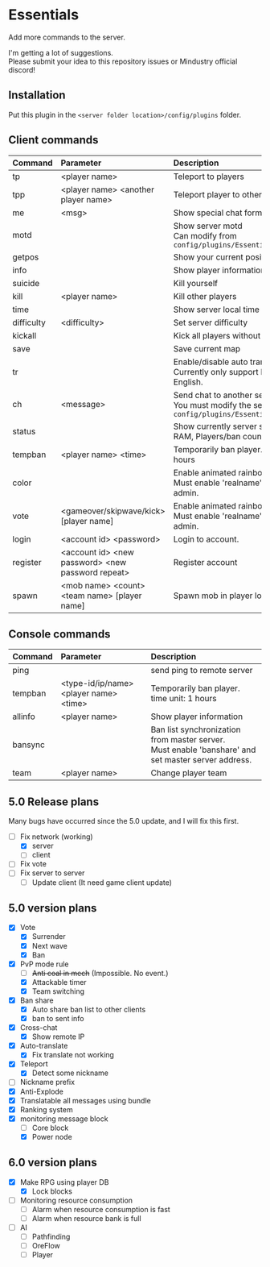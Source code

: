 # Essentials
Add more commands to the server.  

I'm getting a lot of suggestions.  
Please submit your idea to this repository issues or Mindustry official discord!

## Installation

Put this plugin in the ``<server folder location>/config/plugins`` folder.

## Client commands

| Command | Parameter | Description |
|:---|:---|:--- |
| tp | &lt;player name&gt; | Teleport to players |
| tpp | &lt;player name&gt; &lt;another player name&gt; | Teleport player to other players |
| me | &lt;msg&gt; | Show special chat format |
| motd |  | Show server motd <br> Can modify from ``config/plugins/Essentials/motd.txt`` |
| getpos |  | Show your current position position |
| info |  | Show player information |
| suicide |  | Kill yourself |
| kill | &lt;player name&gt; | Kill other players |
| time |  | Show server local time |
| difficulty | &lt;difficulty&gt; | Set server difficulty |
| kickall |  | Kick all players without you. |
| save |  | Save current map |
| tr |  | Enable/disable auto translate <br> Currently only support Korean to English. |
| ch | &lt;message&gt; | Send chat to another server () <br> You must modify the settings in ``config/plugins/Essentials/config.txt`` |
| status |  | Show currently server status (TPS, RAM, Players/ban count) |
| tempban | &lt;player name&gt; &lt;time&gt; | Temporarily ban player. time unit: 1 hours |
| color |  | Enable animated rainbow nickname. <br> Must enable 'realname' and can use admin. |
| vote | &lt;gameover/skipwave/kick&gt; [player name] | Enable animated rainbow nickname. <br> Must enable 'realname' and can use admin. |
| login | &lt;account id&gt; &lt;password&gt; | Login to account. |
| register | &lt;account id&gt; &lt;new password&gt; &lt;new password repeat&gt; | Register account |
| spawn | &lt;mob name&gt; &lt;count&gt; &lt;team name&gt; [player name] | Spawn mob in player location |

## Console commands

| Command | Parameter | Description |
|:---|:---|:---|
| ping |  | send ping to remote server |
| tempban | &lt;type-id/ip/name&gt; &lt;player name&gt; &lt;time&gt; | Temporarily ban player. time unit: 1 hours |
| allinfo | &lt;player name&gt; | Show player information |
| bansync |  | Ban list synchronization from master server. <br> Must enable 'banshare' and set master server address. |
| team | &lt;player name&gt;  | Change player team |

## 5.0 Release plans
Many bugs have occurred since the 5.0 update, and I will fix this first.<br>
- [ ] Fix network (working)
  - [x] server
  - [ ] client
- [ ] Fix vote
- [ ] Fix server to server
  - [ ] Update client (It need game client update)

## 5.0 version plans
- [x] Vote
  - [x] Surrender
  - [x] Next wave
  - [x] Ban
- [x] PvP mode rule
  - [ ] ~~Anti coal in mech~~ (Impossible. No event.)
  - [x] Attackable timer
  - [x] Team switching
- [x] Ban share
  - [x] Auto share ban list to other clients
  - [x] ban to sent info
- [x] Cross-chat
  - [x] Show remote IP
- [x] Auto-translate
  - [x] Fix translate not working
- [x] Teleport
  - [x] Detect some nickname
- [ ] Nickname prefix
- [x] Anti-Explode
- [x] Translatable all messages using bundle
- [x] Ranking system
- [x] monitoring message block
  - [ ] Core block
  - [x] Power node

## 6.0 version plans
- [x] Make RPG using player DB
  - [x] Lock blocks
- [ ] Monitoring resource consumption
  - [ ] Alarm when resource consumption is fast
  - [ ] Alarm when resource bank is full
- [ ] AI
  - [ ] Pathfinding
  - [ ] OreFlow
  - [ ] Player